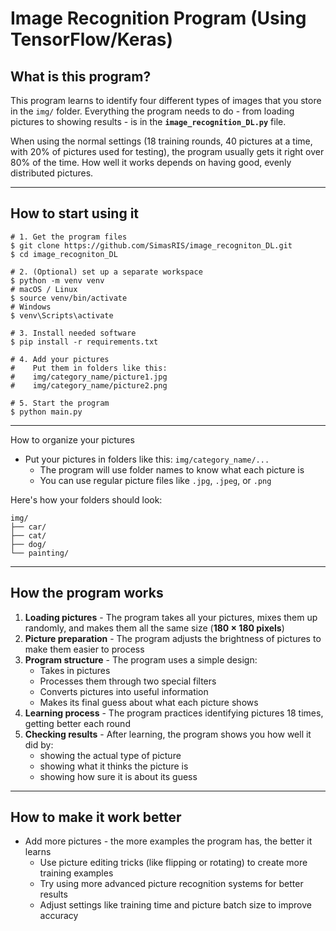 # Image Recognition Program (Using TensorFlow/Keras)

## What is this program?

This program learns to identify four different types of images that you store in the `img/` folder. Everything the program needs to do - from loading pictures to showing results - is in the **`image_recognition_DL.py`** file.

When using the normal settings (18 training rounds, 40 pictures at a time, with 20% of pictures used for testing), the program usually gets it right over 80% of the time. How well it works depends on having good, evenly distributed pictures.

---

## How to start using it

```
# 1. Get the program files
$ git clone https://github.com/SimasRIS/image_recogniton_DL.git
$ cd image_recogniton_DL

# 2. (Optional) set up a separate workspace
$ python -m venv venv
# macOS / Linux
$ source venv/bin/activate
# Windows
$ venv\Scripts\activate

# 3. Install needed software
$ pip install -r requirements.txt

# 4. Add your pictures
#    Put them in folders like this:
#    img/category_name/picture1.jpg
#    img/category_name/picture2.png

# 5. Start the program
$ python main.py
```

---

How to organize your pictures

- Put your pictures in folders like this: `img/category_name/...`
    - The program will use folder names to know what each picture is
    - You can use regular picture files like `.jpg`, `.jpeg`, or `.png`

Here's how your folders should look:

```
img/
├── car/
├── cat/
├── dog/
└── painting/
```

---

## How the program works

1. **Loading pictures** - The program takes all your pictures, mixes them up randomly, and makes them all the same size (**180 × 180 pixels**)
2. **Picture preparation** - The program adjusts the brightness of pictures to make them easier to process
3. **Program structure** - The program uses a simple design:
    - Takes in pictures
    - Processes them through two special filters
    - Converts pictures into useful information
    - Makes its final guess about what each picture shows
4. **Learning process** - The program practices identifying pictures 18 times, getting better each round
5. **Checking results** - After learning, the program shows you how well it did by:
    - showing the actual type of picture
    - showing what it thinks the picture is
    - showing how sure it is about its guess

---

## How to make it work better

- Add more pictures - the more examples the program has, the better it learns
    - Use picture editing tricks (like flipping or rotating) to create more training examples
    - Try using more advanced picture recognition systems for better results
    - Adjust settings like training time and picture batch size to improve accuracy